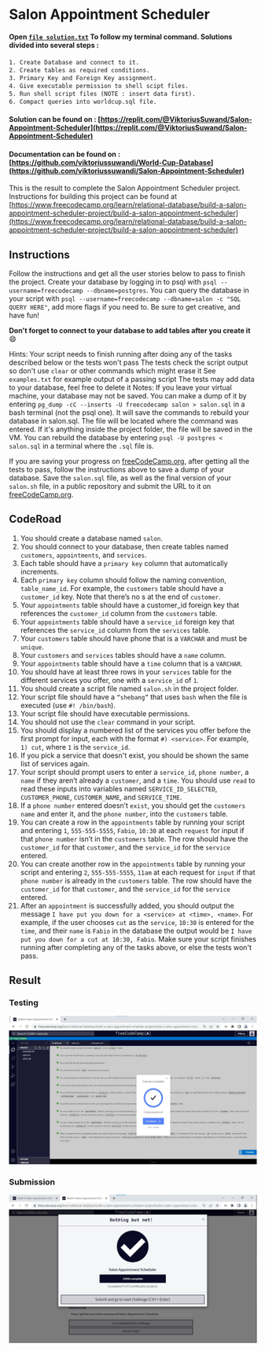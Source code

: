 # Salon Appointment Scheduler
#### Open [`file solution.txt`](solution.txt) To follow my terminal command. Solutions divided into several steps :
    1. Create Database and connect to it.
    2. Create tables as required conditions.
    3. Primary Key and Foreign Key assignment.
    4. Give executable permission to shell scipt files.
    5. Run shell script files (NOTE : insert data first).
    6. Compact queries into worldcup.sql file.

#### Solution can be found on : [https://replit.com/@ViktoriusSuwand/Salon-Appointment-Scheduler](https://replit.com/@ViktoriusSuwand/Salon-Appointment-Scheduler)

#### Documentation can be found on : [https://github.com/viktoriussuwandi/World-Cup-Database](https://github.com/viktoriussuwandi/Salon-Appointment-Scheduler)

This is the result to complete the Salon Appointment Scheduler project. 
Instructions for building this project can be found at [https://www.freecodecamp.org/learn/relational-database/build-a-salon-appointment-scheduler-project/build-a-salon-appointment-scheduler](https://www.freecodecamp.org/learn/relational-database/build-a-salon-appointment-scheduler-project/build-a-salon-appointment-scheduler)

## Instructions
Follow the instructions and get all the user stories below to pass to finish the project. Create your database by logging in to psql with `psql --username=freecodecamp --dbname=postgres`. You can query the database in your script with `psql --username=freecodecamp --dbname=salon -c "SQL QUERY HERE"`, add more flags if you need to. Be sure to get creative, and have fun!

**Don't forget to connect to your database to add tables after you create it** 😄

Hints:
Your script needs to finish running after doing any of the tasks described below or the tests won't pass
The tests check the script output so don't use `clear` or other commands which might erase it
See `examples.txt` for example output of a passing script
The tests may add data to your database, feel free to delete it
Notes:
If you leave your virtual machine, your database may not be saved. You can make a dump of it by entering `pg_dump -cC --inserts -U freecodecamp salon > salon.sql` in a bash terminal (not the psql one). It will save the commands to rebuild your database in salon.sql. The file will be located where the command was entered. If it's anything inside the project folder, the file will be saved in the VM. You can rebuild the database by entering `psql -U postgres < salon.sql` in a terminal where the `.sql` file is.

If you are saving your progress on [freeCodeCamp.org](freeCodeCamp.org), after getting all the tests to pass, follow the instructions above to save a dump of your database. Save the `salon.sql` file, as well as the final version of your `salon.sh` file, in a public repository and submit the URL to it on [freeCodeCamp.org](freeCodeCamp.org).

## CodeRoad
1. You should create a database named `salon`.
2. You should connect to your database, then create tables named `customers`, `appointments`, and `services`.
3. Each table should have a `primary key` column that automatically increments.
4. Each `primary key` column should follow the naming convention, `table_name_id`. For example, the `customers` table should have a `customer_id` key. Note that there’s no s at the end of `customer`.
5. Your `appointments` table should have a customer_id foreign key that references the `customer_id` column from the `customers` table.
6. Your `appointments` table should have a `service_id` foreign key that references the `service_id` column from the `services` table.
7. Your `customers` table should have phone that is a `VARCHAR` and must be `unique`.
8. Your `customers` and `services` tables should have a `name` column.
9. Your `appointments` table should have a `time` column that is a `VARCHAR`.
10. You should have at least three rows in your `services` table for the different services you offer, one with a `service_id` of `1`.
11. You should create a script file named `salon.sh` in the project folder.
12. Your script file should have a `“shebang”` that uses `bash` when the file is executed (use `#! /bin/bash`).
13. Your script file should have executable permissions.
14. You should not use the `clear` command in your script.
15. You should display a numbered list of the services you offer before the first prompt for input, each with the format `#) <service>`. For example, `1) cut`, where `1` is the `service_id`.
16. If you pick a service that doesn't exist, you should be shown the same list of services again.
17. Your script should prompt users to enter a `service_id`, `phone number`, a `name` if they aren’t already a `customer`, and a `time`. You should use `read` to read these inputs into variables named `SERVICE_ID_SELECTED`, `CUSTOMER_PHONE`, `CUSTOMER_NAME`, and `SERVICE_TIME`.
18. If a `phone number` entered doesn’t `exist`, you should get the `customers name` and enter it, and the `phone number`, into the `customers` table.
19. You can create a row in the `appointments` table by running your script and entering `1`, `555-555-5555`, `Fabio`, `10:30` at each `request` for input if that `phone number` isn’t in the `customers` table. The row should have the `customer_id` for that `customer`, and the `service_id` for the `service` entered.
20. You can create another row in the `appointments` table by running your script and entering `2`, `555-555-5555`, `11am` at each request for `input` if that `phone number` is already in the `customers` table. The row should have the `customer_id` for that `customer`, and the `service_id` for the `service` entered.
21. After an `appointment` is successfully added, you should output the message `I have put you down for a <service> at <time>, <name>`. For example, if the user chooses `cut` as the `service`, `10:30` is entered for the `time`, and their `name` is `Fabio` in the database the output would be `I have put you down for a cut at 10:30, Fabio`. Make sure your script finishes running after completing any of the tasks above, or else the tests won't pass.

## Result
### Testing
![Testing](testing.jpg)

### Submission
![Submission](submission.jpg)